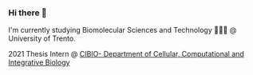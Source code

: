 ### Hi there 👋

I'm currently studying Biomolecular Sciences and Technology 🦠🧫🔬 @ University of Trento.

2021 Thesis Intern @ [CIBIO- Department of Cellular, Computational and Integrative Biology ](https://www.cibio.unitn.it/1096/rna-regulatory-networks)

<!--
**annalisaxamin/annalisaxamin** is a ✨ _special_ ✨ repository because its `README.md` (this file) appears on your GitHub profile.

Here are some ideas to get you started:

- 🔭 I’m currently working on ...
- 🌱 I’m currently learning ...
- 👯 I’m looking to collaborate on ...
- 🤔 I’m looking for help with ...
- 💬 Ask me about ...
- 📫 How to reach me: ...
- 😄 Pronouns: ...
- ⚡ Fun fact: ...
-->
